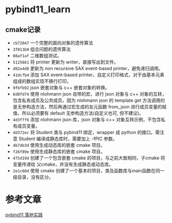 # pybind11_learn

## cmake记录

- `cb72047` 一个完整的面向对象的遗传算法
- `3f013b0` 组合问题的遗传算法
- `08af1af` 二维数组测试。
- `5125661` 将 printer 更新为 writer，直接写出到文件。
- `d02e4d8` 更新为 non recursive SAX event-based printer，避免递归调用。
- `41dcfb4` 添加 SAX event-based printer，自定义打印格式，对于由基本元素组成的数组实现不换行打印。
- `9fbfb92` json 嵌套对象与 c++ 嵌套对象的转换。
- `6d0fd74` 使用 nlohmann json 自带的宏，进行 json 对象与 c++ 对象的互转，包含私有成员及公共成员，因为 nlohmann json 的 template get 方法调用的是无参构造方法，然后再通过宏生成的友元函数 from_json 进行成员变量的赋值，所以必须要有 default 无参构造方法(自定义也可, 但不建议)。
- `4d3fff6` 添加 nlohmann json 库，json 对象与 c++ 对象互转示例，不包含私有成员变量。
- `dd372ec` 将 Student 类与 pybind11 绑定，wrapper 成 python 的接口。需注意 Student 编译成静态库时，需要加上 -fPIC 参数。
- `4b74b3d` 使用生成动态库的嵌套 cmake 项目。
- `f26f89e` 使用生成静态库的嵌套 cmake 项目。
- `475d19d` 创建了一个包含嵌套 cmake 的项目，与之前大致相同，子cmake 将变量传递给 父cmake，并没有生成静态或动态库。
- `2e1c60d` 使用 cmake 创建了一个基本的项目，类及函数库与main函数在同一级目录，没有区分。

# 参考文章

[pybind11 落地实践](https://zhuanlan.zhihu.com/p/444805518)